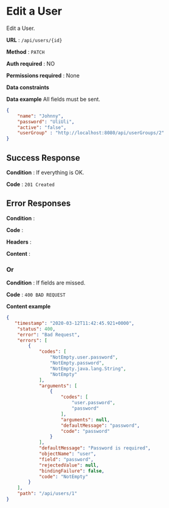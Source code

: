 # Edit a User

Edit a User.

**URL** : `/api/users/{id}`

**Method** : `PATCH`

**Auth required** : NO

**Permissions required** : None

**Data constraints**

**Data example** All fields must be sent.

```json
{
    "name": "Johnny",
    "password": "UliUli",
    "active": "false",
    "userGroup" : "http://localhost:8080/api/userGroups/2"
}
```

## Success Response

**Condition** : If everything is OK.

**Code** : `201 Created`

## Error Responses

**Condition** : 

**Code** : 

**Headers** : 

**Content** : 

### Or

**Condition** : If fields are missed.

**Code** : `400 BAD REQUEST`

**Content example**

```json
{
   "timestamp": "2020-03-12T11:42:45.921+0000",
    "status": 400,
    "error": "Bad Request",
    "errors": [
        {
            "codes": [
                "NotEmpty.user.password",
                "NotEmpty.password",
                "NotEmpty.java.lang.String",
                "NotEmpty"
            ],
            "arguments": [
                {
                    "codes": [
                        "user.password",
                        "password"
                    ],
                    "arguments": null,
                    "defaultMessage": "password",
                    "code": "password"
                }
            ],
            "defaultMessage": "Password is required",
            "objectName": "user",
            "field": "password",
            "rejectedValue": null,
            "bindingFailure": false,
            "code": "NotEmpty"
        }
    ],
    "path": "/api/users/1"
}
```
